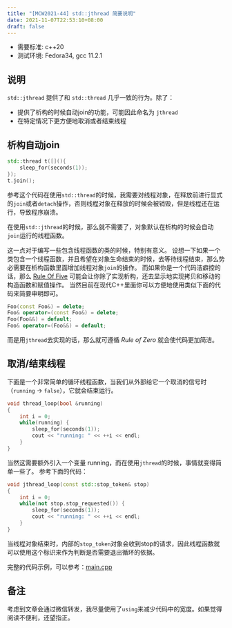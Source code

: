 ```yaml
---
title: "[MCW2021-44] std::jthread 简要说明"
date: 2021-11-07T22:53:10+08:00
draft: false
---
```


- 需要标准: c++20
- 测试环境: Fedora34, gcc 11.2.1

## 说明
`std::jthread` 提供了和 `std::thread` 几乎一致的行为。除了：
- 提供了析构的时候自动join的功能，可能因此命名为 `jthread`
- 在特定情况下更方便地取消或者结束线程

## 析构自动join

```c++
std::thread t([](){
    sleep_for(seconds(1));
});
t.join();
```

参考这个代码在使用`std::thread`的时候，我需要对线程对象，在释放前进行显式的`join`或者`detach`操作，否则线程对象在释放的时候会被销毁，但是线程还在运行，导致程序崩溃。

在使用`std::jthread`的时候，那么就不需要了，对象默认在析构的时候会自动`join`运行的线程函数。

这一点对于编写一些包含线程函数的类的时候，特别有意义。
设想一下如果一个类包含一个线程函数，并且希望在对象生命结束的时候，去等待线程结束，那么势必需要在析构函数里面增加线程对象`join`的操作。
而如果你是一个代码洁癖控的话，那么 [Rule Of Five](https://en.cppreference.com/w/cpp/language/rule_of_three) 可能会让你除了实现析构，还去显示地实现拷贝和移动的构造函数和赋值操作。
当然目前在现代C++里面你可以方便地使用类似下面的代码来简要申明即可。
```c++
Foo(const Foo&) = delete;
Foo& operator=(const Foo&) = delete;
Foo(Foo&&) = default;
Foo& operator=(Foo&&) = default;
```

而是用`jthread`去实现的话，那么就可遵循 *Rule of Zero* 就会使代码更加简洁。

## 取消/结束线程

下面是一个非常简单的循环线程函数，当我们从外部给它一个取消的信号时（`running` -> `false`），它就会结束运行。
```c++
void thread_loop(bool &running)
{
    int i = 0;
    while(running) {
        sleep_for(seconds(1));
        cout << "running: " << ++i << endl;
    }
}
```

当然这需要额外引入一个变量 running，而在使用`jthread`的时候，事情就变得简单一些了。
参考下面的代码：
```c++
void jthread_loop(const std::stop_token& stop)
{
    int i = 0;
    while(not stop.stop_requested()) {
        sleep_for(seconds(1));
        cout << "running: " << ++i << endl;
    }
}
```
当线程对象结束时，内部的`stop_token`对象会收到stop的请求，因此线程函数就可以使用这个标识来作为判断是否需要退出循环的依据。

完整的代码示例，可以参考：[main.cpp](https://github.com/matrixji/modern-cpp-weekly/blob/main/source/2021/w44/main.cpp)


## 备注
考虑到文章会通过微信转发，我尽量使用了`using`来减少代码中的宽度。如果觉得阅读不便利，还望指正。

